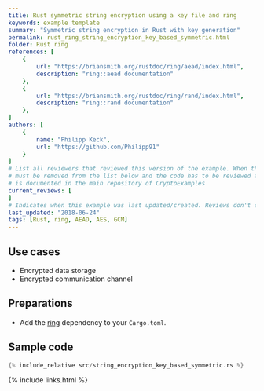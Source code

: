```yaml
---
title: Rust symmetric string encryption using a key file and ring
keywords: example template
summary: "Symmetric string encryption in Rust with key generation"
permalink: rust_ring_string_encryption_key_based_symmetric.html
folder: Rust ring
references: [
    {
        url: "https://briansmith.org/rustdoc/ring/aead/index.html",
        description: "ring::aead documentation"
    },
    {
        url: "https://briansmith.org/rustdoc/ring/rand/index.html",
        description: "ring::rand documentation"
    },
]
authors: [
    {
        name: "Philipp Keck",
        url: "https://github.com/Philipp91"
    }
]
# List all reviewers that reviewed this version of the example. When the example is updated all old reviews
# must be removed from the list below and the code has to be reviewed again. The complete review process
# is documented in the main repository of CryptoExamples
current_reviews: [
]
# Indicates when this example was last updated/created. Reviews don't change this.
last_updated: "2018-06-24"
tags: [Rust, ring, AEAD, AES, GCM]
---
```


## Use cases

- Encrypted data storage
- Encrypted communication channel

## Preparations

- Add the [ring](https://crates.io/crates/ring) dependency to your `Cargo.toml`.

## Sample code

```rust
{% include_relative src/string_encryption_key_based_symmetric.rs %}
```

{% include links.html %}
